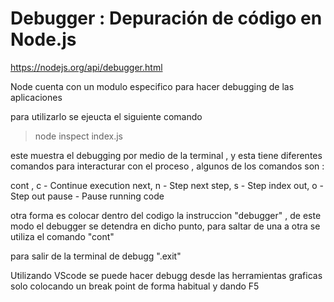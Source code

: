 # Debugger : Depuración de código en Node.js

https://nodejs.org/api/debugger.html

Node cuenta con un modulo especifico para hacer 
debugging de las aplicaciones 

para utilizarlo se ejeucta el siguiente comando 

> node inspect  index.js


este muestra el debugging por medio de la terminal , y esta tiene 
diferentes comandos para interacturar con el proceso , algunos de los 
comandos son :

cont , c  - Continue execution
next, n - Step next
step, s - Step index
out, o - Step out
pause  - Pause running code


otra forma es colocar dentro del codigo la instruccion  "debugger" , de 
este modo el debugger se detendra en dicho punto, para saltar de una a otra 
se utiliza el comando "cont"

para salir de la terminal de debugg   ".exit"



Utilizando VScode se puede hacer debugg desde las herramientas 
graficas solo colocando un break point de forma habitual y dando F5
